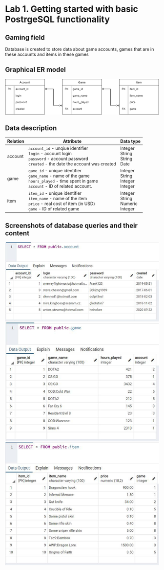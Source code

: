 # Lab 1. Getting started with basic PostrgeSQL functionality

## Gaming field

Database is created to store data about game accounts, games that are in these accounts and items in these games

## Graphical ER model

![ER digram](diagram.png)

## Data description

| Relation | Attribute | Data type |
|----------|-----------|-----------|
| account | `account_id` - unqiue identifier<br>`login` - account login<br>`password` - account password<br>`created` - the date the account was created<br>| Integer<br>String<br>String<br>Date<br> |
game | `game_id` - unique identifier<br>`game_name` - name of the game<br>`hours_played` - time spent in game<br>`account` - ID of related account.<br>| Integer<br>String<br>Integer<br>Integer<br> |
item |`item_id` - unique identifier<br>`item_name` - name of the item<br>`price` - real cost of item (in USD)<br>`game` - ID of related game<br>| Integer<br>String<br>Numeric<br>Integer<br> |

## Screenshots of database queries and their content

![account](account.jpg)
![game](game.jpg)
![item](item.jpg)
